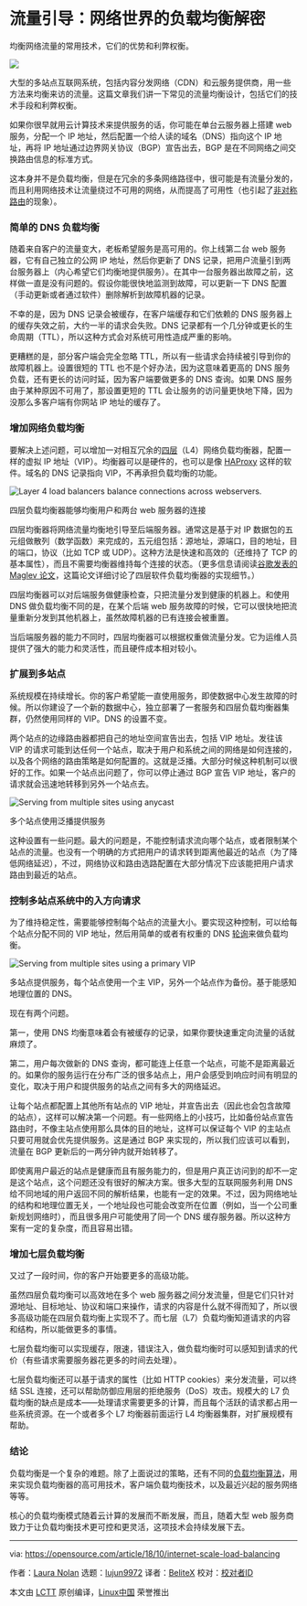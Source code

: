 流量引导：网络世界的负载均衡解密
======

均衡网络流量的常用技术，它们的优势和利弊权衡。

![](https://opensource.com/sites/default/files/styles/image-full-size/public/lead-images/traffic-light-go.png?itok=nC_851ys)

大型的多站点互联网系统，包括内容分发网络（CDN）和云服务提供商，用一些方法来均衡来访的流量。这篇文章我们讲一下常见的流量均衡设计，包括它们的技术手段和利弊权衡。

如果你很早就用云计算技术来提供服务的话，你可能在单台云服务器上搭建 web 服务，分配一个 IP 地址，然后配置一个给人读的域名（DNS）指向这个 IP 地址，再将 IP 地址通过边界网关协议（BGP）宣告出去，BGP 是在不同网络之间交换路由信息的标准方式。

这本身并不是负载均衡，但是在冗余的多条网络路径中，很可能是有流量分发的，而且利用网络技术让流量绕过不可用的网络，从而提高了可用性（也引起了[非对称路由][1]的现象）。

### 简单的 DNS 负载均衡

随着来自客户的流量变大，老板希望服务是高可用的。你上线第二台 web 服务器，它有自己独立的公网 IP 地址，然后你更新了 DNS 记录，把用户流量引到两台服务器上（内心希望它们均衡地提供服务）。在其中一台服务器出故障之前，这样做一直是没有问题的。假设你能很快地监测到故障，可以更新一下 DNS 配置（手动更新或者通过软件）删除解析到故障机器的记录。

不幸的是，因为 DNS 记录会被缓存，在客户端缓存和它们依赖的 DNS 服务器上的缓存失效之前，大约一半的请求会失败。DNS 记录都有一个几分钟或更长的生命周期（TTL），所以这种方式会对系统可用性造成严重的影响。

更糟糕的是，部分客户端会完全忽略 TTL，所以有一些请求会持续被引导到你的故障机器上。设置很短的 TTL 也不是个好办法，因为这意味着更高的 DNS 服务负载，还有更长的访问时延，因为客户端要做更多的 DNS 查询。如果 DNS 服务由于某种原因不可用了，那设置更短的 TTL 会让服务的访问量更快地下降，因为没那么多客户端有你网站 IP 地址的缓存了。

### 增加网络负载均衡

要解决上述问题，可以增加一对相互冗余的[四层][2]（L4）网络负载均衡器，配置一样的虚拟 IP 地址（VIP）。均衡器可以是硬件的，也可以是像 [HAProxy][3] 这样的软件。域名的 DNS 记录指向 VIP，不再承担负载均衡的功能。

![Layer 4 load balancers balance connections across webservers.][5]

四层负载均衡器能够均衡用户和两台 web 服务器的连接

四层均衡器将网络流量均衡地引导至后端服务器。通常这是基于对 IP 数据包的五元组做散列（数学函数）来完成的，五元组包括：源地址，源端口，目的地址，目的端口，协议（比如 TCP 或 UDP）。这种方法是快速和高效的（还维持了 TCP 的基本属性），而且不需要均衡器维持每个连接的状态。（更多信息请阅读[谷歌发表的 Maglev 论文][6]，这篇论文详细讨论了四层软件负载均衡器的实现细节。）

四层均衡器可以对后端服务做健康检查，只把流量分发到健康的机器上。和使用 DNS 做负载均衡不同的是，在某个后端 web 服务故障的时候，它可以很快地把流量重新分发到其他机器上，虽然故障机器的已有连接会被重置。

当后端服务器的能力不同时，四层均衡器可以根据权重做流量分发。它为运维人员提供了强大的能力和灵活性，而且硬件成本相对较小。

### 扩展到多站点

系统规模在持续增长。你的客户希望能一直使用服务，即使数据中心发生故障的时候。所以你建设了一个新的数据中心，独立部署了一套服务和四层负载均衡器集群，仍然使用同样的 VIP。DNS 的设置不变。

两个站点的边缘路由器都把自己的地址空间宣告出去，包括 VIP 地址。发往该 VIP 的请求可能到达任何一个站点，取决于用户和系统之间的网络是如何连接的，以及各个网络的路由策略是如何配置的。这就是泛播。大部分时候这种机制可以很好的工作。如果一个站点出问题了，你可以停止通过 BGP 宣告 VIP 地址，客户的请求就会迅速地转移到另外一个站点去。

![Serving from multiple sites using anycast][8]

多个站点使用泛播提供服务

这种设置有一些问题。最大的问题是，不能控制请求流向哪个站点，或者限制某个站点的流量。也没有一个明确的方式把用户的请求转到距离他最近的站点（为了降低网络延迟），不过，网络协议和路由选路配置在大部分情况下应该能把用户请求路由到最近的站点。

### 控制多站点系统中的入方向请求

为了维持稳定性，需要能够控制每个站点的流量大小。要实现这种控制，可以给每个站点分配不同的 VIP 地址，然后用简单的或者有权重的 DNS [轮询][9]来做负载均衡。

![Serving from multiple sites using a primary VIP][11]

多站点提供服务，每个站点使用一个主 VIP，另外一个站点作为备份。基于能感知地理位置的 DNS。

现在有两个问题。

第一，使用 DNS 均衡意味着会有被缓存的记录，如果你要快速重定向流量的话就麻烦了。

第二，用户每次做新的 DNS 查询，都可能连上任意一个站点，可能不是距离最近的。如果你的服务运行在分布广泛的很多站点上，用户会感受到响应时间有明显的变化，取决于用户和提供服务的站点之间有多大的网络延迟。

让每个站点都配置上其他所有站点的 VIP 地址，并宣告出去（因此也会包含故障的站点），这样可以解决第一个问题。有一些网络上的小技巧，比如备份站点宣告路由时，不像主站点使用那么具体的目的地址，这样可以保证每个 VIP 的主站点只要可用就会优先提供服务。这是通过 BGP 来实现的，所以我们应该可以看到，流量在 BGP 更新后的一两分钟内就开始转移了。

即使离用户最近的站点是健康而且有服务能力的，但是用户真正访问到的却不一定是这个站点，这个问题还没有很好的解决方案。很多大型的互联网服务利用 DNS 给不同地域的用户返回不同的解析结果，也能有一定的效果。不过，因为网络地址的结构和地理位置无关，一个地址段也可能会改变所在位置（例如，当一个公司重新规划网络时），而且很多用户可能使用了同一个 DNS 缓存服务器。所以这种方案有一定的复杂度，而且容易出错。

### 增加七层负载均衡

又过了一段时间，你的客户开始要更多的高级功能。

虽然四层负载均衡可以高效地在多个 web 服务器之间分发流量，但是它们只针对源地址、目标地址、协议和端口来操作，请求的内容是什么就不得而知了，所以很多高级功能在四层负载均衡上实现不了。而七层（L7）负载均衡知道请求的内容和结构，所以能做更多的事情。

七层负载均衡可以实现缓存，限速，错误注入，做负载均衡时可以感知到请求的代价（有些请求需要服务器花更多的时间去处理）。

七层负载均衡还可以基于请求的属性（比如 HTTP cookies）来分发流量，可以终结 SSL 连接，还可以帮助防御应用层的拒绝服务（DoS）攻击。规模大的 L7 负载均衡的缺点是成本——处理请求需要更多的计算，而且每个活跃的请求都占用一些系统资源。在一个或者多个 L7 均衡器前面运行 L4 均衡器集群，对扩展规模有帮助。

### 结论

负载均衡是一个复杂的难题。除了上面说过的策略，还有不同的[负载均衡算法][13]，用来实现负载均衡器的高可用技术，客户端负载均衡技术，以及最近兴起的服务网络等等。

核心的负载均衡模式随着云计算的发展而不断发展，而且，随着大型 web 服务商致力于让负载均衡技术更可控和更灵活，这项技术会持续发展下去。

--------------------------------------------------------------------------------

via: https://opensource.com/article/18/10/internet-scale-load-balancing

作者：[Laura Nolan][a]
选题：[lujun9972][b]
译者：[BeliteX](https://github.com/belitex)
校对：[校对者ID](https://github.com/校对者ID)

本文由 [LCTT](https://github.com/LCTT/TranslateProject) 原创编译，[Linux中国](https://linux.cn/) 荣誉推出

[a]: https://opensource.com/users/lauranolan
[b]: https://github.com/lujun9972
[1]: https://www.noction.com/blog/bgp-and-asymmetric-routing
[2]: https://en.wikipedia.org/wiki/Transport_layer
[3]: https://www.haproxy.com/blog/failover-and-worst-case-management-with-haproxy/
[4]: /file/412596
[5]: https://opensource.com/sites/default/files/uploads/loadbalancing1_l4-network-loadbalancing.png "Layer 4 load balancers balance connections across webservers."
[6]: https://ai.google/research/pubs/pub44824
[7]: /file/412601
[8]: https://opensource.com/sites/default/files/uploads/loadbalancing2_going-multisite.png "Serving from multiple sites using anycast"
[9]: https://en.wikipedia.org/wiki/Round-robin_scheduling
[10]: /file/412606
[11]: https://opensource.com/sites/default/files/uploads/loadbalancing3_controlling-inbound-requests.png "Serving from multiple sites using a primary VIP"
[12]: https://landing.google.com/sre/book/chapters/load-balancing-frontend.html
[13]: https://medium.com/netflix-techblog/netflix-edge-load-balancing-695308b5548c
[14]: https://www.usenix.org/conference/lisa18/presentation/suriar
[15]: https://www.usenix.org/conference/lisa18
